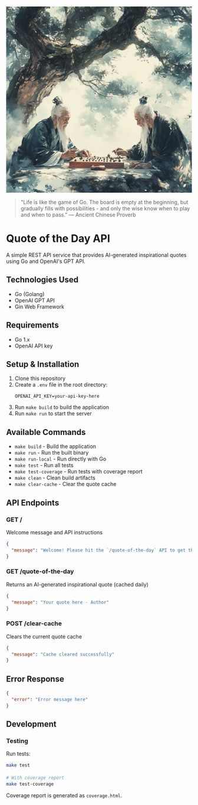 ![Two ancient masters playing Go under a tree](image.png)

> "Life is like the game of Go. The board is empty at the beginning, but gradually fills with possibilities - and only the wise know when to play and when to pass."
> — Ancient Chinese Proverb

# Quote of the Day API

A simple REST API service that provides AI-generated inspirational quotes using Go and OpenAI's GPT API.

## Technologies Used

- Go (Golang)
- OpenAI GPT API
- Gin Web Framework

## Requirements

- Go 1.x
- OpenAI API key

## Setup & Installation

1. Clone this repository
2. Create a `.env` file in the root directory:
   ```
   OPENAI_API_KEY=your-api-key-here
   ```
3. Run `make build` to build the application
4. Run `make run` to start the server

## Available Commands

- `make build` - Build the application
- `make run` - Run the built binary
- `make run-local` - Run directly with Go
- `make test` - Run all tests
- `make test-coverage` - Run tests with coverage report
- `make clean` - Clean build artifacts
- `make clear-cache` - Clear the quote cache

## API Endpoints

### GET /

Welcome message and API instructions

```json
{
  "message": "Welcome! Please hit the `/quote-of-the-day` API to get the quote of the day."
}
```

### GET /quote-of-the-day

Returns an AI-generated inspirational quote (cached daily)

```json
{
  "message": "Your quote here - Author"
}
```

### POST /clear-cache

Clears the current quote cache

```json
{
  "message": "Cache cleared successfully"
}
```

## Error Response

```json
{
  "error": "Error message here"
}
```

## Development

### Testing

Run tests:

```bash
make test

# With coverage report
make test-coverage
```

Coverage report is generated as `coverage.html`.
